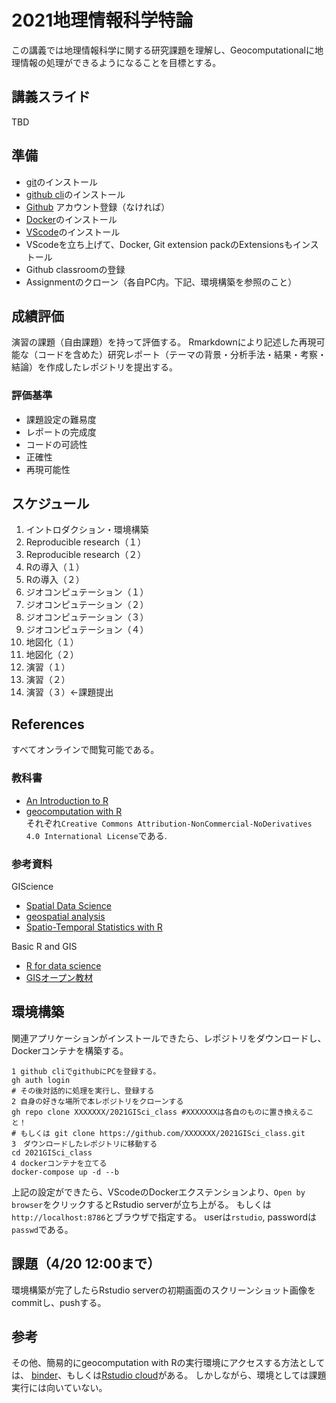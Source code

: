 # 2021地理情報科学特論
この講義では地理情報科学に関する研究課題を理解し、Geocomputationalに地理情報の処理ができるようになることを目標とする。


## 講義スライド
TBD
## 準備
- [git](https://git-scm.com/downloads)のインストール
- [github cli](https://cli.github.com)のインストール
- [Github](https://github.com/) アカウント登録（なければ）
- [Docker](https://docs.docker.com/get-docker/)のインストール
- [VScode](https://code.visualstudio.com)のインストール
- VScodeを立ち上げて、Docker, Git extension packのExtensionsもインストール
- Github classroomの登録
- Assignmentのクローン（各自PC内。下記、環境構築を参照のこと）

## 成績評価
演習の課題（自由課題）を持って評価する。 
Rmarkdownにより記述した再現可能な（コードを含めた）研究レポート（テーマの背景・分析手法・結果・考察・結論）を作成したレポジトリを提出する。

### 評価基準
- 課題設定の難易度
- レポートの完成度
- コードの可読性
- 正確性
- 再現可能性

## スケジュール
1. イントロダクション・環境構築
2. Reproducible research（１）
3. Reproducible research（２）
4. Rの導入（１）
5. Rの導入（２）
6. ジオコンピュテーション（１）
7. ジオコンピュテーション（２）
8. ジオコンピュテーション（３）
9. ジオコンピュテーション（４）
10. 地図化（１）
11. 地図化（２）
13. 演習（１）
14. 演習（２）
15. 演習（３）←課題提出  

## References
すべてオンラインで閲覧可能である。
### 教科書
- [An Introduction to R](https://intro2r.com)
- [geocomputation with R](https://geocompr.robinlovelace.net/)  
それぞれ`Creative Commons Attribution-NonCommercial-NoDerivatives 4.0 International License`である. 

### 参考資料
GIScience 
- [Spatial Data Science](https://keen-swartz-3146c4.netlify.app/)  
- [geospatial analysis](https://spatialanalysisonline.com/HTML/index.html)  
- [Spatio-Temporal Statistics with R](https://spacetimewithr.org/)   

Basic R and GIS
- [R for data science](https://r4ds.had.co.nz/)  
- [GISオープン教材](https://gis-oer.github.io/gitbook/book/)



## 環境構築
関連アプリケーションがインストールできたら、レポジトリをダウンロードし、Dockerコンテナを構築する。

```
1 github cliでgithubにPCを登録する。
gh auth login
# その後対話的に処理を実行し、登録する
2 自身の好きな場所で本レポジトリをクローンする
gh repo clone XXXXXXX/2021GISci_class #XXXXXXXは各自のものに置き換えること！
# もしくは git clone https://github.com/XXXXXXX/2021GISci_class.git 
3　ダウンロードしたレポジトリに移動する
cd 2021GISci_class
4 dockerコンテナを立てる
docker-compose up -d --b
```

上記の設定ができたら、VScodeのDockerエクステンションより、`Open by browser`をクリックするとRstudio serverが立ち上がる。 
もしくは``` http://localhost:8786 ```とブラウザで指定する。 
userは`rstudio`, passwordは`passwd`である。  

## 課題（4/20 12:00まで）
環境構築が完了したらRstudio serverの初期画面のスクリーンショット画像をcommitし、pushする。

## 参考
その他、簡易的にgeocomputation with Rの実行環境にアクセスする方法としては、
[binder](https://mybinder.org/v2/gh/robinlovelace/geocompr/master?urlpath=rstudio)、もしくは[Rstudio cloud](https://rstudio.cloud/project/1642300)がある。 
しかしながら、環境としては課題実行には向いていない。

